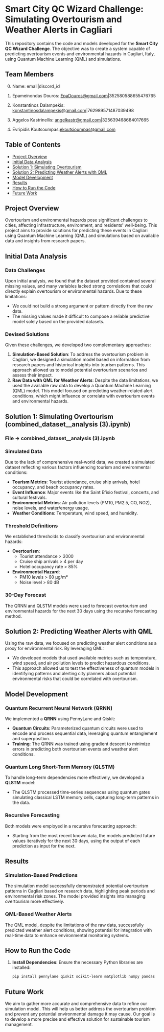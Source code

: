 # Smart City QC Wizard Challenge: Simulating Overtourism and Weather Alerts in Cagliari

This repository contains the code and models developed for the **Smart City QC Wizard Challenge**. The objective was to create a system capable of predicting overtourism events and environmental hazards in Cagliari, Italy, using Quantum Machine Learning (QML) and simulations. 

## Team Members
0. Name: email|discord_id

1. Epameinondas Douros: EpaDouros@gmail.com|352580588655476765
2. Konstantinos Dalampekis: konstantinosdalampekis@gmail.com|762989571487039498
3. Aggelos Kastrinellis: angelkastr@gmail.com|325639468684017665
4. Evripidis Koutsoumpas:ekoutsioumpas@gmail.com

## Table of Contents
- [Project Overview](#project-overview)
- [Initial Data Analysis](#initial-data-analysis)
- [Solution 1: Simulating Overtourism](#solution-1-simulating-overtourism)
- [Solution 2: Predicting Weather Alerts with QML](#solution-2-predicting-weather-alerts-with-qml)
- [Model Development](#model-development)
- [Results](#results)
- [How to Run the Code](#how-to-run-the-code)
- [Future Work](#future-work)

## Project Overview

Overtourism and environmental hazards pose significant challenges to cities, affecting infrastructure, environment, and residents' well-being. This project aims to provide solutions for predicting these events in Cagliari using Quantum Machine Learning (QML) and simulations based on available data and insights from research papers.

## Initial Data Analysis

### Data Challenges
Upon initial analysis, we found that the dataset provided contained several missing values, and many variables lacked strong correlations that could directly explain overtourism or environmental hazards. Due to these limitations:
- We could not build a strong argument or pattern directly from the raw data.
- The missing values made it difficult to compose a reliable predictive model solely based on the provided datasets.

### Devised Solutions
Given these challenges, we developed two complementary approaches:
1. **Simulation-Based Solution**: To address the overtourism problem in Cagliari, we designed a simulation model based on information from research papers and historical insights into tourism patterns. This approach allowed us to model potential overtourism scenarios and assess their impact.
2. **Raw Data with QML for Weather Alerts**: Despite the data limitations, we used the available raw data to develop a Quantum Machine Learning (QML) model. This model focused on predicting weather-related alert conditions, which might influence or correlate with overtourism events and environmental hazards.

## Solution 1: Simulating Overtourism (combined_dataset__analysis (3).ipynb)

### File -> combined_dataset__analysis (3).ipynb

### Simulated Data
Due to the lack of comprehensive real-world data, we created a simulated dataset reflecting various factors influencing tourism and environmental conditions:
- **Tourism Metrics**: Tourist attendance, cruise ship arrivals, hotel occupancy, and beach occupancy rates.
- **Event Influence**: Major events like the Saint Efisio festival, concerts, and cultural festivals.
- **Environmental Metrics**: Air pollution levels (PM10, PM2.5, CO, NO2), noise levels, and water/energy usage.
- **Weather Conditions**: Temperature, wind speed, and humidity.

### Threshold Definitions
We established thresholds to classify overtourism and environmental hazards:
- **Overtourism**:
  - Tourist attendance > 3000
  - Cruise ship arrivals > 4 per day
  - Hotel occupancy rate > 85%
- **Environmental Hazard**:
  - PM10 levels > 60 µg/m³
  - Noise level > 80 dB

### 30-Day Forecast
The QRNN and QLSTM models were used to forecast overtourism and environmental hazards for the next 30 days using the recursive forecasting method.

## Solution 2: Predicting Weather Alerts with QML

Using the raw data, we focused on predicting weather alert conditions as a proxy for environmental risk. By leveraging QML:
- We developed models that used available metrics such as temperature, wind speed, and air pollution levels to predict hazardous conditions.
- This approach allowed us to test the effectiveness of quantum models in identifying patterns and alerting city planners about potential environmental risks that could be correlated with overtourism.

## Model Development

### Quantum Recurrent Neural Network (QRNN)
We implemented a **QRNN** using PennyLane and Qiskit:
- **Quantum Circuits**: Parameterized quantum circuits were used to encode and process sequential data, leveraging quantum entanglement and superposition.
- **Training**: The QRNN was trained using gradient descent to minimize errors in predicting both overtourism events and weather alert conditions.

### Quantum Long Short-Term Memory (QLSTM)
To handle long-term dependencies more effectively, we developed a **QLSTM** model:
- The QLSTM processed time-series sequences using quantum gates simulating classical LSTM memory cells, capturing long-term patterns in the data.

### Recursive Forecasting
Both models were employed in a recursive forecasting approach:
- Starting from the most recent known data, the models predicted future values iteratively for the next 30 days, using the output of each prediction as input for the next.

## Results

### Simulation-Based Predictions
The simulation model successfully demonstrated potential overtourism patterns in Cagliari based on research data, highlighting peak periods and environmental risk zones. The model provided insights into managing overtourism more effectively.

### QML-Based Weather Alerts
The QML model, despite the limitations of the raw data, successfully predicted weather alert conditions, showing potential for integration with real-time data to enhance environmental monitoring systems.

## How to Run the Code

1. **Install Dependencies**:
   Ensure the necessary Python libraries are installed:
   ```bash
   pip install pennylane qiskit scikit-learn matplotlib numpy pandas

## Future Work
We aim to gather more accurate and comprehensive data to refine our simulation model. This will help us better address the overtourism problem and prevent any potential environmental damage it may cause. Our goal is to develop a more precise and effective solution for sustainable tourism management.

